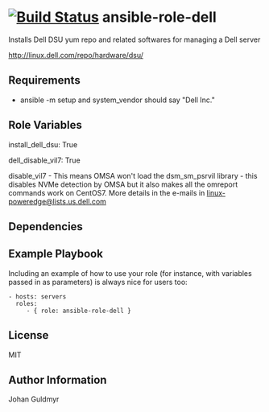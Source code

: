 [![Build Status](https://travis-ci.org/CSCfi/ansible-role-dell.svg)](https://travis-ci.org/CSCfi/ansible-role-dell)
ansible-role-dell
=========

Installs Dell DSU yum repo and related softwares for managing a Dell server 

http://linux.dell.com/repo/hardware/dsu/

Requirements
------------

 - ansible -m setup and system_vendor should say "Dell Inc."

Role Variables
--------------

install_dell_dsu: True

dell_disable_vil7: True

disable_vil7 - This means OMSA won't load the dsm_sm_psrvil library - this disables NVMe detection by OMSA but it also makes all the omreport commands work on CentOS7.
More details in the e-mails in linux-poweredge@lists.us.dell.com

Dependencies
------------


Example Playbook
----------------

Including an example of how to use your role (for instance, with variables passed in as parameters) is always nice for users too:

    - hosts: servers
      roles:
         - { role: ansible-role-dell }

License
-------

MIT

Author Information
------------------

Johan Guldmyr
